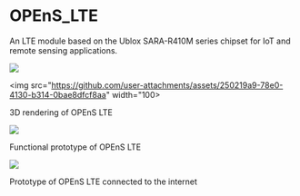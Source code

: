 # OPEnS_LTE

An LTE module based on the Ublox SARA-R410M series chipset for IoT and remote sensing applications. 

![](https://github.com/user-attachments/assets/250219a9-78e0-4130-b314-0bae8dfcf8aa)

<img src="https://github.com/user-attachments/assets/250219a9-78e0-4130-b314-0bae8dfcf8aa" width="100>

3D rendering of OPEnS LTE

![](https://github.com/user-attachments/assets/6e799ec3-3539-4bd0-9abc-1c71f58485d7)

<style>
  img2 {
    width: 300px;
  }
</style>

<img2 src="https://github.com/user-attachments/assets/250219a9-78e0-4130-b314-0bae8dfcf8aa">

Functional prototype of OPEnS LTE

![](https://github.com/user-attachments/assets/212ad254-31b0-47d6-9b96-c7cdee6eeeef)

Prototype of OPEnS LTE connected to the internet

